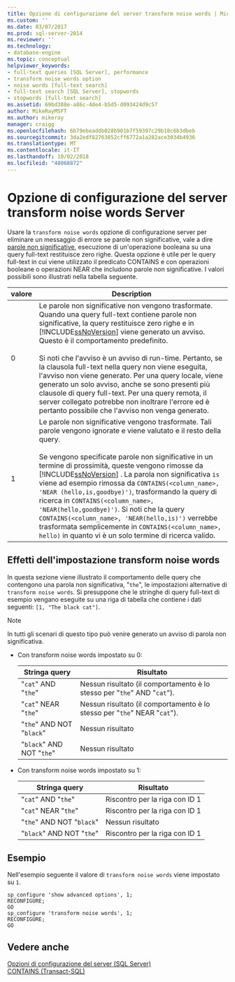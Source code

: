 ```yaml
---
title: Opzione di configurazione del server transform noise words | Microsoft Docs
ms.custom: ''
ms.date: 03/07/2017
ms.prod: sql-server-2014
ms.reviewer: ''
ms.technology:
- database-engine
ms.topic: conceptual
helpviewer_keywords:
- full-text queries [SQL Server], performance
- transform noise words option
- noise words [full-text search]
- full-text search [SQL Server], stopwords
- stopwords [full-text search]
ms.assetid: 69bd388e-a86c-4de4-b5d5-d093424d9c57
author: MikeRayMSFT
ms.author: mikeray
manager: craigg
ms.openlocfilehash: 6b79ebeaddb028b901b7f59397c29b18c6b3dbeb
ms.sourcegitcommit: 3da2edf82763852cff6772a1a282ace3034b4936
ms.translationtype: MT
ms.contentlocale: it-IT
ms.lasthandoff: 10/02/2018
ms.locfileid: "48068872"
---
```

# <a name="transform-noise-words-server-configuration-option"></a>Opzione di configurazione del server transform noise words Server
  Usare la `transform noise words` opzione di configurazione server per eliminare un messaggio di errore se parole non significative, vale a dire [parole non significative](../../relational-databases/search/full-text-search.md), esecuzione di un'operazione booleana su una query full-text restituisce zero righe. Questa opzione è utile per le query full-text in cui viene utilizzato il predicato CONTAINS e con operazioni booleane o operazioni NEAR che includono parole non significative. I valori possibili sono illustrati nella tabella seguente.  
  
|valore|Description|  
|-----------|-----------------|  
|0|Le parole non significative non vengono trasformate. Quando una query full-text contiene parole non significative, la query restituisce zero righe e in [!INCLUDE[ssNoVersion](../../includes/ssnoversion-md.md)] viene generato un avviso. Questo è il comportamento predefinito.<br /><br /> Si noti che l'avviso è un avviso di run-time. Pertanto, se la clausola full-text nella query non viene eseguita, l'avviso non viene generato. Per una query locale, viene generato un solo avviso, anche se sono presenti più clausole di query full-text. Per una query remota, il server collegato potrebbe non inoltrare l'errore ed è pertanto possibile che l'avviso non venga generato.|  
|1|Le parole non significative vengono trasformate. Tali parole vengono ignorate e viene valutato e il resto della query.<br /><br /> Se vengono specificate parole non significative in un termine di prossimità, queste vengono rimosse da [!INCLUDE[ssNoVersion](../../includes/ssnoversion-md.md)] . La parola non significativa `is` viene ad esempio rimossa da `CONTAINS(<column_name>, 'NEAR (hello,is,goodbye)')`, trasformando la query di ricerca in `CONTAINS(<column_name>, 'NEAR(hello,goodbye)')`. Si noti che la query `CONTAINS(<column_name>, 'NEAR(hello,is)')` verrebbe trasformata semplicemente in `CONTAINS(<column_name>, hello)` in quanto vi è un solo termine di ricerca valido.|  
  
## <a name="effects-of-the-transform-noise-words-setting"></a>Effetti dell'impostazione transform noise words  
 In questa sezione viene illustrato il comportamento delle query che contengono una parola non significativa, "`the`", le impostazioni alternative di `transform noise words`.  Si presuppone che le stringhe di query full-text di esempio vengano eseguite su una riga di tabella che contiene i dati seguenti: `[1, "The black cat"]`.  
  
> [!NOTE]  
>  In tutti gli scenari di questo tipo può venire generato un avviso di parola non significativa.  
  
-   Con transform noise words impostato su 0:  
  
    |Stringa query|Risultato|  
    |------------------|------------|  
    |"`cat`" AND "`the`"|Nessun risultato (il comportamento è lo stesso per "`the`" AND "`cat`").|  
    |"`cat`" NEAR "`the`"|Nessun risultato (il comportamento è lo stesso per "`the`" NEAR "`cat`").|  
    |"`the`" AND NOT "`black`"|Nessun risultato|  
    |"`black`" AND NOT "`the`"|Nessun risultato|  
  
-   Con transform noise words impostato su 1:  
  
    |Stringa query|Risultato|  
    |------------------|------------|  
    |"`cat`" AND "`the`"|Riscontro per la riga con ID 1|  
    |"`cat`" NEAR "`the`"|Riscontro per la riga con ID 1|  
    |"`the`" AND NOT "`black`"|Nessun risultato|  
    |"`black`" AND NOT "`the`"|Riscontro per la riga con ID 1|  
  
## <a name="example"></a>Esempio  
 Nell'esempio seguente il valore di `transform noise words` viene impostato su `1`.  
  
```  
sp_configure 'show advanced options', 1;  
RECONFIGURE;  
GO  
sp_configure 'transform noise words', 1;  
RECONFIGURE;  
GO  
```  
  
## <a name="see-also"></a>Vedere anche  
 [Opzioni di configurazione del server &#40;SQL Server&#41;](server-configuration-options-sql-server.md)   
 [CONTAINS &#40;Transact-SQL&#41;](/sql/t-sql/queries/contains-transact-sql)  
  
  
